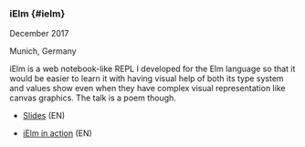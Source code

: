 ### iElm {#ielm}

December 2017

Munich, Germany

iElm is a web notebook-like REPL I developed for the Elm language so that it would be easier to learn it with having visual help of both its type system and values show even when they have complex visual representation like canvas graphics. The talk is a poem though.

- [Slides](https://speakerdeck.com/shamansir/ielm)  (EN)

- [iElm in action](https://vimeo.com/242822314)  (EN)
